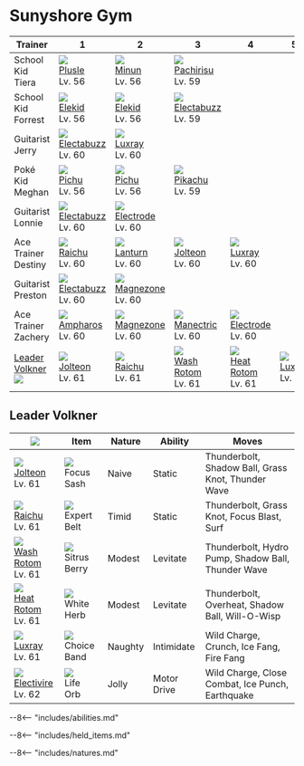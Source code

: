 # Sunyshore Gym

Trainer                          | 1                                  | 2                                 | 3                                       | 4                                       | 5                              | 6
---                              | ---                                | ---                               | ---                                     | ---                                     | ---                            | ---
School Kid Tiera                 | ![][311]<br>[Plusle]<br>Lv. 56     | ![][312]<br>[Minun]<br>Lv. 56     | ![][417]<br>[Pachirisu]<br>Lv. 59       | &nbsp;                                  | &nbsp;                         | &nbsp;
School Kid Forrest               | ![][239]<br>[Elekid]<br>Lv. 56     | ![][239]<br>[Elekid]<br>Lv. 56    | ![][125]<br>[Electabuzz]<br>Lv. 59      | &nbsp;                                  | &nbsp;                         | &nbsp;
Guitarist Jerry                  | ![][125]<br>[Electabuzz]<br>Lv. 60 | ![][405]<br>[Luxray]<br>Lv. 60    | &nbsp;                                  | &nbsp;                                  | &nbsp;                         | &nbsp;
Poké Kid Meghan                  | ![][172]<br>[Pichu]<br>Lv. 56      | ![][172]<br>[Pichu]<br>Lv. 56     | ![][025]<br>[Pikachu]<br>Lv. 59         | &nbsp;                                  | &nbsp;                         | &nbsp;
Guitarist Lonnie                 | ![][125]<br>[Electabuzz]<br>Lv. 60 | ![][101]<br>[Electrode]<br>Lv. 60 | &nbsp;                                  | &nbsp;                                  | &nbsp;                         | &nbsp;
Ace Trainer Destiny              | ![][026]<br>[Raichu]<br>Lv. 60     | ![][171]<br>[Lanturn]<br>Lv. 60   | ![][135]<br>[Jolteon]<br>Lv. 60         | ![][405]<br>[Luxray]<br>Lv. 60          | &nbsp;                         | &nbsp;
Guitarist Preston                | ![][125]<br>[Electabuzz]<br>Lv. 60 | ![][462]<br>[Magnezone]<br>Lv. 60 | &nbsp;                                  | &nbsp;                                  | &nbsp;                         | &nbsp;
Ace Trainer Zachery              | ![][181]<br>[Ampharos]<br>Lv. 60   | ![][462]<br>[Magnezone]<br>Lv. 60 | ![][310]<br>[Manectric]<br>Lv. 60       | ![][101]<br>[Electrode]<br>Lv. 60       | &nbsp;                         | &nbsp;
[Leader Volkner]<br>![][volkner] | ![][135]<br>[Jolteon]<br>Lv. 61    | ![][026]<br>[Raichu]<br>Lv. 61    | ![][479-wash]<br>[Wash Rotom]<br>Lv. 61 | ![][479-heat]<br>[Heat Rotom]<br>Lv. 61 | ![][405]<br>[Luxray]<br>Lv. 61 | ![][466]<br>[Electivire]<br>Lv. 62

## Leader Volkner

![][volkner]                            | Item                              | Nature  | Ability     | Moves
---                                     | ---                               | ---     | ---         | ---
![][135]<br>[Jolteon]<br>Lv. 61         | ![][focus-sash]<br>Focus Sash     | Naive   | Static      | Thunderbolt, Shadow Ball, Grass Knot, Thunder Wave
![][026]<br>[Raichu]<br>Lv. 61          | ![][expert-belt]<br>Expert Belt   | Timid   | Static      | Thunderbolt, Grass Knot, Focus Blast, Surf
![][479-wash]<br>[Wash Rotom]<br>Lv. 61 | ![][sitrus-berry]<br>Sitrus Berry | Modest  | Levitate    | Thunderbolt, Hydro Pump, Shadow Ball, Thunder Wave
![][479-heat]<br>[Heat Rotom]<br>Lv. 61 | ![][white-herb]<br>White Herb     | Modest  | Levitate    | Thunderbolt, Overheat, Shadow Ball, Will-O-Wisp
![][405]<br>[Luxray]<br>Lv. 61          | ![][choice-band]<br>Choice Band   | Naughty | Intimidate  | Wild Charge, Crunch, Ice Fang, Fire Fang
![][466]<br>[Electivire]<br>Lv. 62      | ![][life-orb]<br>Life Orb         | Jolly   | Motor Drive | Wild Charge, Close Combat, Ice Punch, Earthquake

--8<-- "includes/abilities.md"

--8<-- "includes/held_items.md"

--8<-- "includes/natures.md"

[Leader Volkner]: #leader-volkner
[Pikachu]: ../../pokemons/025/
[Raichu]: ../../pokemons/026/
[Electrode]: ../../pokemons/101/
[Electabuzz]: ../../pokemons/125/
[Jolteon]: ../../pokemons/135/
[Lanturn]: ../../pokemons/171/
[Pichu]: ../../pokemons/172/
[Ampharos]: ../../pokemons/181/
[Elekid]: ../../pokemons/239/
[Manectric]: ../../pokemons/310/
[Plusle]: ../../pokemons/311/
[Minun]: ../../pokemons/312/
[Luxray]: ../../pokemons/405/
[Pachirisu]: ../../pokemons/417/
[Magnezone]: ../../pokemons/462/
[Electivire]: ../../pokemons/466/
[Wash Rotom]: ../../pokemons/479/#wash-rotom
[Heat Rotom]: ../../pokemons/479/#heat-rotom
[choice-band]: ../img/items/choice-band.png
[expert-belt]: ../img/items/expert-belt.png
[focus-sash]: ../img/items/focus-sash.png
[life-orb]: ../img/items/life-orb.png
[sitrus-berry]: ../img/items/sitrus-berry.png
[white-herb]: ../img/items/white-herb.png
[025]: ../img/pokemon/025.png
[026]: ../img/pokemon/026.png
[101]: ../img/pokemon/101.png
[125]: ../img/pokemon/125.png
[135]: ../img/pokemon/135.png
[171]: ../img/pokemon/171.png
[172]: ../img/pokemon/172.png
[181]: ../img/pokemon/181.png
[239]: ../img/pokemon/239.png
[310]: ../img/pokemon/310.png
[311]: ../img/pokemon/311.png
[312]: ../img/pokemon/312.png
[405]: ../img/pokemon/405.png
[417]: ../img/pokemon/417.png
[462]: ../img/pokemon/462.png
[466]: ../img/pokemon/466.png
[479-wash]: ../img/pokemon/479-wash.png
[479-heat]: ../img/pokemon/479-heat.png
[volkner]: ../img/trainer/volkner.png
